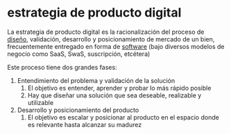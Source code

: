 # estrategia de producto digital

La estrategia de producto digital es la racionalización del proceso de [diseño](dise%C3%B1o.md), validación, desarrollo y posicionamiento de mercado de un bien, frecuentemente entregado en forma de [software](software.md) (bajo diversos modelos de negocio como SaaS, SwaS, suscripción, etcétera)

Este proceso tiene dos grandes fases:

1. Entendimiento del problema y validación de la solución
   1. El objetivo es entender, aprender y probar lo más rápido posible
   1. Hay que diseñar una solución que sea deseable, realizable y utilizable
1. Desarrollo y posicionamiento del producto
   1. El objetivo es escalar y posicionar al producto en el espacio donde es relevante hasta alcanzar su madurez

